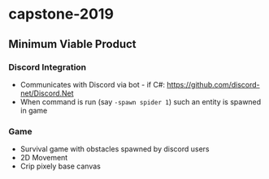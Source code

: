 # capstone-2019

## Minimum Viable Product
### Discord Integration
* Communicates with Discord via bot - if C#: https://github.com/discord-net/Discord.Net
* When command is run (say `-spawn spider 1`) such an entity is spawned in game
### Game
* Survival game with obstacles spawned by discord users
* 2D Movement
* Crip pixely base canvas
